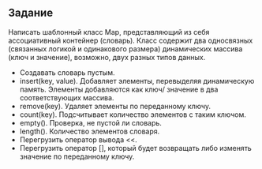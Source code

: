 ## Задание

Написать шаблонный класс Map, представляющий из себя ассоциативный контейнер (словарь). Класс содержит два односвязных (связанных логикой и одинакового размера) динамических массива (ключ и значение), возможно, двух разных типов данных.
* Создавать словарь пустым.
* insert(key, value). Добавляет элементы, перевыделяя
динамическую память. Элементы добавляются как ключ/
значение в два соответствующих массива.
* remove(key). Удаляет элементы по переданному ключу.
* count(key). Подсчитывает количество элементов с таким
ключом.
* empty(). Проверка, не пустой ли словарь.
* length(). Количество элементов словаря.
* Перегрузить оператор вывода <<.
* Перегрузить оператор [], который будет возвращать либо
изменять значение по переданному ключу.